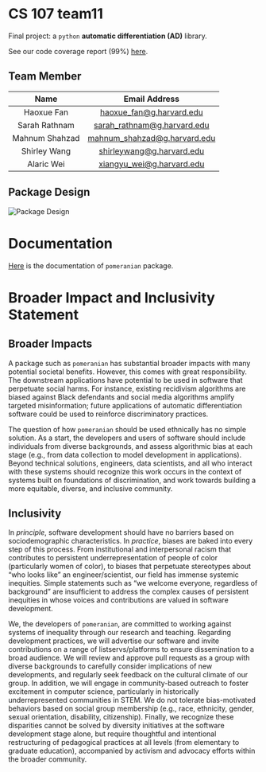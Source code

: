 # CS 107 team11

Final project: a `python` **automatic differentiation (AD)** library.

See our code coverage report (99%) [here](https://code.harvard.edu/pages/CS107/team11/).

## Team Member

| **Name**       |      **Email Address**       |
| :------------: | :--------------------------: |
| Haoxue Fan     |   haoxue_fan@g.harvard.edu   |
| Sarah Rathnam  | sarah_rathnam@g.harvard.edu  |
| Mahnum Shahzad | mahnum_shahzad@g.harvard.edu |
| Shirley Wang   |  shirleywang@g.harvard.edu   |
| Alaric Wei     |  xiangyu_wei@g.harvard.edu   |

## Package Design

![Package Design](docs/pictures/pomeranian_design_diagram.png)


# Documentation

[Here]() is the documentation of `pomeranian` package.

# Broader Impact and Inclusivity Statement

## Broader Impacts
A package such as `pomeranian` has substantial broader impacts with many potential societal benefits. However, this comes with great responsibility. The downstream applications have potential to be used in software that perpetuate social harms. For instance, existing recidivism algorithms are biased against Black defendants and social media algorithms amplify targeted misinformation; future applications of automatic differentiation software could be used to reinforce discriminatory practices. 

The question of how `pomeranian` should be used ethnically has no simple solution. As a start, the developers and users of software should include individuals from diverse backgrounds, and assess algorithmic bias at each stage (e.g., from data collection to model development in applications). Beyond technical solutions, engineers, data scientists, and all who interact with these systems should recognize this work occurs in the context of systems built on foundations of discrimination, and work towards building a more equitable, diverse, and inclusive community.

## Inclusivity 
In *principle*, software development should have no barriers based on sociodemographic characteristics. In *practice*, biases are baked into every step of this process. From institutional and interpersonal racism that contributes to persistent underrepresentation of people of color (particularly women of color), to biases that perpetuate stereotypes about “who looks like” an engineer/scientist, our field has immense systemic inequities. Simple statements such as “we welcome everyone, regardless of background” are insufficient to address the complex causes of persistent inequities in whose voices and contributions are valued in software development.

We, the developers of `pomeranian`, are committed to working against systems of inequality through our research and teaching. Regarding development practices, we will advertise our software and invite contributions on a range of listservs/platforms to ensure dissemination to a broad audience. We will review and approve pull requests as a group with diverse backgrounds to carefully consider implications of new developments, and regularly seek feedback on the cultural climate of our group. In addition, we will engage in community-based outreach to foster excitement in computer science, particularly in historically underrepresented communities in STEM. We do not tolerate bias-motivated behaviors based on social group membership (e.g., race, ethnicity, gender, sexual orientation, disability, citizenship). Finally, we recognize these disparities cannot be solved by diversity initiatives at the software development stage alone, but require thoughtful and intentional restructuring of pedagogical practices at all levels (from elementary to graduate education), accompanied by activism and advocacy efforts within the broader community. 
